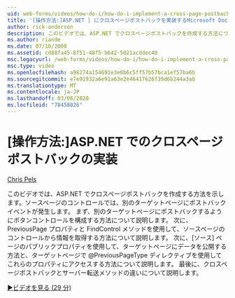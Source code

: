 ```yaml
---
uid: web-forms/videos/how-do-i/how-do-i-implement-a-cross-page-postback-in-aspnet
title: '[操作方法:]ASP.NET | にクロスページポストバックを実装するMicrosoft Docs'
author: rick-anderson
description: このビデオでは、ASP.NET でクロスページポストバックを作成する方法について説明します。ソースページのコントロールでは、別のターゲットにポストバックイベントが発生します。
ms.author: riande
ms.date: 07/10/2008
ms.assetid: cd88fa45-8f51-48f5-b642-5021acddec40
msc.legacyurl: /web-forms/videos/how-do-i/how-do-i-implement-a-cross-page-postback-in-aspnet
msc.type: video
ms.openlocfilehash: a98274a154691e3e0b6c5ff57b57bca1ef57ba6b
ms.sourcegitcommit: e7e91932a6e91a63e2e46417626f39d6b244a3ab
ms.translationtype: MT
ms.contentlocale: ja-JP
ms.lasthandoff: 03/06/2020
ms.locfileid: "78458026"
---
```

# <a name="how-do-i-implement-a-cross-page-postback-in-aspnet"></a>[操作方法:]ASP.NET でのクロスページポストバックの実装

[Chris Pels](https://twitter.com/chrispels)

このビデオでは、ASP.NET でクロスページポストバックを作成する方法を示します。ソースページのコントロールでは、別のターゲットページにポストバックイベントが発生します。 まず、別のターゲットページにポストバックするようにボタンコントロールを構成する方法について説明します。 次に、PreviousPage プロパティと FindControl メソッドを使用して、ソースページのコントロールから情報を取得する方法について説明します。 次に、[ソース] ページのパブリックプロパティを使用して、ターゲットページにデータを公開する方法と、ターゲットページで @PreviousPageType ディレクティブを使用してこれらのプロパティにアクセスする方法について説明します。 最後に、クロスページポストバックとサーバー転送メソッドの違いについて説明します。

[&#9654;ビデオを見る (29 分)](https://channel9.msdn.com/Blogs/ASP-NET-Site-Videos/how-do-i-implement-a-cross-page-postback-in-aspnet)
